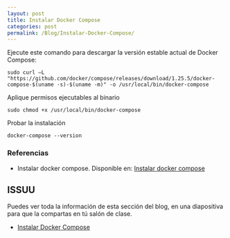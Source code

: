 ```yaml
---
layout: post
title: Instalar Docker Compose
categories: post
permalink: /Blog/Instalar-Docker-Compose/
---
```

Ejecute este comando para descargar la versión estable actual de Docker Compose:

```
sudo curl –L "https://github.com/docker/compose/releases/download/1.25.5/docker-compose-$(uname -s)-$(uname -m)" -o /usr/local/bin/docker-compose
```

Aplique permisos ejecutables al binario

```
sudo chmod +x /usr/local/bin/docker-compose
```

Probar la instalación

```
docker-compose --version
```

### Referencias

* Instalar docker compose. Disponible en: [Instalar docker compose](https://docs.docker.com/compose/install/)

## ISSUU

Puedes ver toda la información de esta sección del blog, en una diapositiva para que la compartas en tú salón de clase.

* [Instalar Docker Compose](https://issuu.com/johanse/docs/seccion-11-instalar-docker-compose.pptx)
